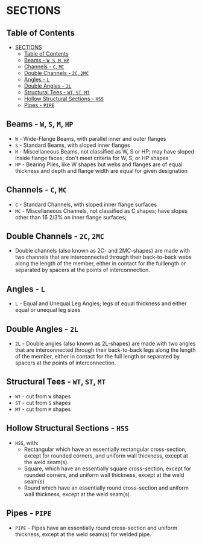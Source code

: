 # SECTIONS


## Table of Contents
- [SECTIONS](#sections)
  - [Table of Contents](#table-of-contents)
  - [Beams - `W`, `S`, `M`, `HP`](#beams---w-s-m-hp)
  - [Channels - `C`, `MC`](#channels---c-mc)
  - [Double Channels - `2C`, `2MC`](#double-channels---2c-2mc)
  - [Angles - `L`](#angles---l)
  - [Double Angles - `2L`](#double-angles---2l)
  - [Structural Tees - `WT`, `ST`, `MT`](#structural-tees---wt-st-mt)
  - [Hollow Structural Sections - `HSS`](#hollow-structural-sections---hss)
  - [Pipes - `PIPE`](#pipes---pipe)

## Beams - `W`, `S`, `M`, `HP`

- `W` - Wide-Flange Beams, with parallel inner and outer flanges
- `S` - Standard Beams, with sloped inner flanges
- `M` - Miscellaneous Beams, not classified as W, S or HP; may have sloped inside flange faces; don't meet criteria for W, S, or HP shapes
- `HP` - Bearing Piles, like W shapes but webs and flanges are of equal thickness and depth and flange width are equal for given designation <!-- TODO: check this out -->

## Channels - `C`, `MC`
- `C` - Standard Channels, with sloped inner flange surfaces
- `MC` - Miscellaneous Channels, not classified as C shapes; have slopes other than 16 2/3% on inner flange surfaces; 

## Double Channels - `2C`, `2MC`
- Double channels (also known as 2C- and 2MC-shapes) are made with two channels that are interconnected through their back-to-back webs along the length of the member, either in contact for the fulllength or separated by spacers at the points of interconnection.

## Angles - `L`
- `L` - Equal and Unequal Leg Angles; legs of equal thickness and either equal or unequal leg sizes

## Double Angles - `2L`
- `2L` - Double angles (also known as 2L-shapes) are made with two angles that are interconnected through their back-to-back legs along the length of the member, either in contact for the full length or separated by spacers at the points of interconnection.

## Structural Tees - `WT`, `ST`, `MT`
- `WT` - cut from `W` shapes
- `ST` - cut from `S` shapes
- `MT` - cut from `M` shapes

## Hollow Structural Sections - `HSS`
- `HSS`, with:
  - Rectangular which have an essentially rectangular cross-section, except for rounded corners, and uniform wall thickness, except at the weld seam(s).
  - Square, which have an essentially square cross-section, except for rounded corners, and uniform wall thickness, except at the weld seam(s)
  - Round which have an essentially round cross-section and uniform wall thickness, except at the weld seam(s).

## Pipes - `PIPE`
- `PIPE` - Pipes have an essentially round cross-section and uniform thickness, except at the weld seam(s) for welded pipe.
